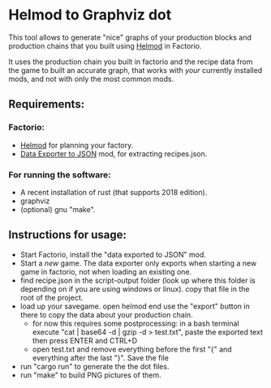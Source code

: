 # Helmod to Graphviz dot
This tool allows to generate "nice" graphs of your production blocks and production chains that you built using [Helmod](https://mods.factorio.com/mod/helmod) in Factorio.

It uses the production chain you built in factorio and the recipe data from the game to built an accurate graph, that works with *your* currently installed mods, and not with only the most common mods.

## Requirements:
### Factorio:
- [Helmod](https://mods.factorio.com/mod/helmod) for planning your factory.
- [Data Exporter to JSON](https://mods.factorio.com/mod/recipelister) mod, for extracting recipes.json.

### For running the software:
- A recent installation of rust (that supports 2018 edition).
- graphviz
- (optional) gnu "make".

## Instructions for usage:
- Start Factorio, install the "data exported to JSON" mod.
- Start a *new* game. The data exporter only exports when starting a new game in factorio, not when loading an existing one. 
- find recipe.json in the script-output folder (look up where this folder is depending on if you are using windows or linux). copy that file in the root of the project.
- load up your savegame. open helmod end use the "export" button in there to copy the data about your production chain.
  - for now this requires some postprocessing: in a bash terminal execute "cat | base64 -d | gzip -d > test.txt", paste the exported text then press ENTER and CTRL+D
  - open test.txt and remove everything before the first "{" and everything after the last "}". Save the file
- run "cargo run" to generate the the dot files.
- run "make" to build PNG pictures of them.
